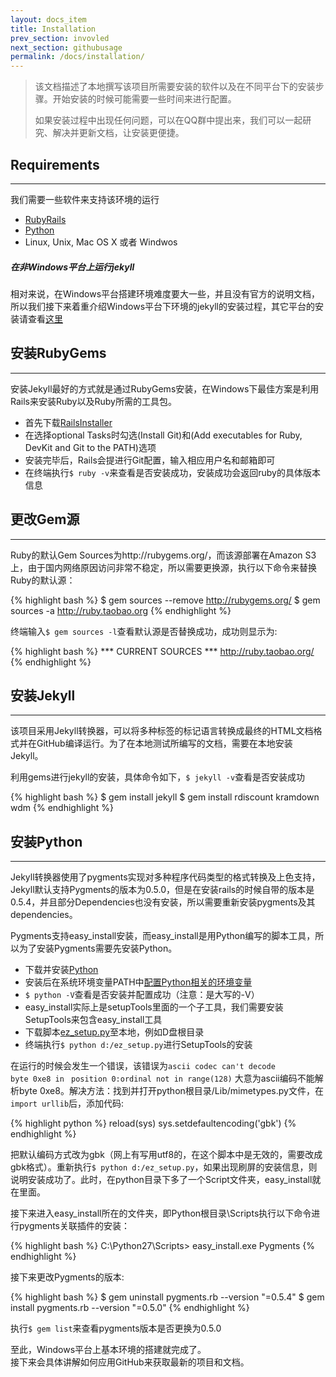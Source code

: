 ```yaml
---
layout: docs_item
title: Installation
prev_section: invovled
next_section: githubusage
permalink: /docs/installation/
---
```


>该文档描述了本地撰写该项目所需要安装的软件以及在不同平台下的安装步骤。开始安装的时候可能需要一些时间来进行配置。
>
>如果安装过程中出现任何问题，可以在QQ群中提出来，我们可以一起研究、解决并更新文档，让安装更便捷。

## Requirements
-------------------------------------------
我们需要一些软件来支持该环境的运行

* [RubyRails](http://www.railsinstaller.org/en)
* [Python](http://www.python.org/)
* Linux, Unix, Mac OS X 或者 Windwos

<div class="note info">
  <h5>在非Windows平台上运行jekyll</h5>
  <p>
    相对来说，在Windows平台搭建环境难度要大一些，并且没有官方的说明文档，所以我们接下来着重介绍Windows平台下环境的jekyll的安装过程，其它平台的安装请查看<a href="http://jekyllrb.com/docs/installation/">这里</a>
  </p>
</div>

## 安装RubyGems
-------------------------------------------
安装Jekyll最好的方式就是通过RubyGems安装，在Windows下最佳方案是利用Rails来安装Ruby以及Ruby所需的工具包。

* 首先下载[RailsInstaller](http://www.railsinstaller.org/en)
* 在选择optional Tasks时勾选(Install Git)和(Add executables for Ruby, DevKit and Git to the PATH)选项
* 安装完毕后，Rails会提进行Git配置，输入相应用户名和邮箱即可
* 在终端执行`$ ruby -v`来查看是否安装成功，安装成功会返回ruby的具体版本信息

## 更改Gem源
-------------------------------------------
Ruby的默认Gem Sources为http://rubygems.org/，而该源部署在Amazon S3上，由于国内网络原因访问非常不稳定，所以需要更换源，执行以下命令来替换Ruby的默认源：

{% highlight bash %}
$ gem sources --remove http://rubygems.org/
$ gem sources -a http://ruby.taobao.org
{% endhighlight %}

终端输入`$ gem sources -l`查看默认源是否替换成功，成功则显示为:

{% highlight bash %}
*** CURRENT SOURCES ***
http://ruby.taobao.org/
{% endhighlight %}

## 安装Jekyll
-------------------------------------------
该项目采用Jekyll转换器，可以将多种标签的标记语言转换成最终的HTML文档格式并在GitHub编译运行。为了在本地测试所编写的文档，需要在本地安装Jekyll。

利用gems进行jekyll的安装，具体命令如下，`$ jekyll -v`查看是否安装成功

{% highlight bash %}
$ gem install jekyll
$ gem install rdiscount kramdown wdm
{% endhighlight %}

## 安装Python
-------------------------------------------
Jekyll转换器使用了pygments实现对多种程序代码类型的格式转换及上色支持，Jekyll默认支持Pygments的版本为0.5.0，但是在安装rails的时候自带的版本是0.5.4，并且部分Dependencies也没有安装，所以需要重新安装pygments及其dependencies。

Pygments支持easy\_install安装，而easy\_install是用Python编写的脚本工具，所以为了安装Pygments需要先安装Python。

* 下载并安装[Python](http://www.python.org/)
* 安装后在系统环境变量PATH中[配置Python相关的环境变量](http://blog.csdn.net/liguo9860/article/details/6829610)
* `$ python -V`查看是否安装并配置成功（注意：是大写的-V）
* easy\_install实际上是setupTools里面的一个子工具，我们需要安装SetupTools来包含easy\_install工具
* 下载脚本[ez_setup.py](https://bitbucket.org/pypa/setuptools/raw/bootstrap/ez_setup.py)至本地，例如D盘根目录
* 终端执行`$ python d:/ez_setup.py`进行SetupTools的安装

在运行的时候会发生一个错误，该错误为<code>ascii codec can't decode byte 0xe8 in   </code> 
<code>position 0:ordinal not in range(128)</code>
大意为ascii编码不能解析byte 0xe8。解决方法：找到并打开python根目录/Lib/mimetypes.py文件，在`import urllib`后，添加代码:

{% highlight python %}
reload(sys)
sys.setdefaultencoding('gbk')
{% endhighlight %}

把默认编码方式改为gbk（网上有写用utf8的，在这个脚本中是无效的，需要改成gbk格式）。重新执行`$ python d:/ez_setup.py`，如果出现刷屏的安装信息，则说明安装成功了。此时，在python目录下多了一个Script文件夹，easy\_install就在里面。

接下来进入easy\_install所在的文件夹，即Python根目录\Scripts执行以下命令进行pygments关联插件的安装：

{% highlight bash %}
C:\Python27\Scripts> easy_install.exe Pygments
{% endhighlight %}

接下来更改Pygments的版本:

{% highlight bash %}
$ gem uninstall pygments.rb --version "=0.5.4"
$ gem install pygments.rb --version "=0.5.0"
{% endhighlight %}

执行`$ gem list`来查看pygments版本是否更换为0.5.0

至此，Windows平台上基本环境的搭建就完成了。<br>
接下来会具体讲解如何应用GitHub来获取最新的项目和文档。